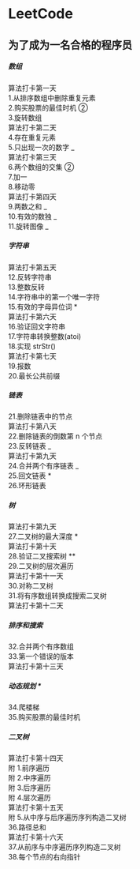 # LeetCode

## 为了成为一名合格的程序员

##### 数组

算法打卡第一天<br/> 1.从排序数组中删除重复元素<br/> 2.购买股票的最佳时机 ②<br/> 3.旋转数组<br/>
算法打卡第二天<br/> 4.存在重复元素<br/> 5.只出现一次的数字 _<br/>
算法打卡第三天<br/> 6.两个数组的交集 ②<br/> 7.加一<br/> 8.移动零<br/>
算法打卡第四天<br/> 9.两数之和 _<br/> 10.有效的数独 _<br/> 11.旋转图像 _<br/>

##### 字符串

算法打卡第五天<br/> 12.反转字符串<br/> 13.整数反转<br/> 14.字符串中的第一个唯一字符<br/> 15.有效的字母异位词 \*<br/>
算法打卡第六天<br/> 16.验证回文字符串<br/> 17.字符串转换整数(atoi)<br/> 18.实现 strStr()<br/>
算法打卡第七天<br/> 19.报数<br/> 20.最长公共前缀<br/>

##### 链表

21.删除链表中的节点<br/>
算法打卡第八天<br/> 22.删除链表的倒数第 n 个节点<br/> 23.反转链表 _<br/>
算法打卡第九天<br/> 24.合并两个有序链表 _<br/> 25.回文链表 \*<br/> 26.环形链表<br/>

##### 树

算法打卡第九天<br/> 27.二叉树的最大深度 \*<br/>
算法打卡第十天<br/> 28.验证二叉搜索树 \*\*<br/> 29.二叉树的层次遍历<br/>
算法打卡第十一天<br/> 30.对称二叉树<br/> 31.将有序数组转换成搜索二叉树<br/>
算法打卡第十二天<br/>

##### 排序和搜索

32.合并两个有序数组<br/> 33.第一个错误的版本<br/>
算法打卡第十三天<br/>

##### 动态规划 \*

34.爬楼梯<br/> 35.购买股票的最佳时机<br/>

##### 二叉树

算法打卡第十四天<br/>
附 1.前序遍历<br/>
附 2.中序遍历<br/>
附 3.后序遍历<br/>
附 4.层次遍历<br/>
算法打卡第十五天<br/>
附 5.从中序与后序遍历序列构造二叉树<br/> 36.路径总和<br/>
算法打卡第十六天<br/> 37.从前序与中序遍历序列构造二叉树<br/> 38.每个节点的右向指针<br/>
